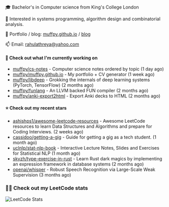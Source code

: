 🎓 Bachelor's in Computer science from King's College London  

🔭 Interested in systems programming, algorithm design and combinatorial analysis.

🤗 Portfolio / blog: [muffpy.github.io](https://muffpy.github.io/) / [blog](https://muffpy.github.io/blog)

📫 Email: [rahulathreya@yahoo.com](mailto:rahulathreya@yahoo.com)

#### 👷 Check out what I'm currently working on

- [muffpy/cs-notes](https://github.com/muffpy/cs-notes) - Computer science notes ordered by topic (1 day ago)
- [muffpy/muffpy.github.io](https://github.com/muffpy/muffpy.github.io) - My portfolio &#43; CV generator (1 week ago)
- [muffpy/libdeep](https://github.com/muffpy/libdeep) - Grokking the internals of deep learning systems (PyTorch, TensorFlow) (2 months ago)
- [muffpy/funlang](https://github.com/muffpy/funlang) - An LLVM backed FUN compiler  (2 months ago)
- [muffpy/anki-export2html](https://github.com/muffpy/anki-export2html) - Export Anki decks to HTML (2 months ago)

#### ⭐ Check out my recent stars

- [ashishps1/awesome-leetcode-resources](https://github.com/ashishps1/awesome-leetcode-resources) - Awesome LeetCode resources to learn Data Structures and Algorithms and prepare for Coding Interviews. (2 weeks ago)
- [cassidoo/getting-a-gig](https://github.com/cassidoo/getting-a-gig) - Guide for getting a gig as a tech student. (1 month ago)
- [uclnlp/stat-nlp-book](https://github.com/uclnlp/stat-nlp-book) - Interactive Lecture Notes, Slides and Exercises for Statistical NLP (1 month ago)
- [skyzh/type-exercise-in-rust](https://github.com/skyzh/type-exercise-in-rust) - Learn Rust dark magics by implementing an expression framework in database systems (2 months ago)
- [openai/whisper](https://github.com/openai/whisper) - Robust Speech Recognition via Large-Scale Weak Supervision (3 months ago)

### 👨‍💻 Check out my LeetCode stats
![LeetCode Stats](https://leetcode.card.workers.dev/lcascension?theme=unicorn&font=baloo&extension=null)
